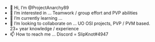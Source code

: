 - 👋 Hi, I’m @ProjectAnarchy89
- 👀 I’m interested in ...   Teamwork / group effort and PVP abilities
- 🌱 I’m currently learning ...
- 💞️ I’m looking to collaborate on ...   UO OSI projects, PVP /  PVM based. 23+ year knowledge / experience
- 📫 How to reach me ...   Discord =   SlipKnot#4947

<!---
ProjectAnarchy89/ProjectAnarchy89 is a ✨ special ✨ repository because its `README.md` (this file) appears on your GitHub profile.
You can click the Preview link to take a look at your changes.
--->
